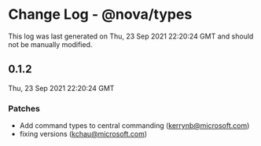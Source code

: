 # Change Log - @nova/types

This log was last generated on Thu, 23 Sep 2021 22:20:24 GMT and should not be manually modified.

<!-- Start content -->

## 0.1.2

Thu, 23 Sep 2021 22:20:24 GMT

### Patches

- Add command types to central commanding (kerrynb@microsoft.com)
- fixing versions (kchau@microsoft.com)
